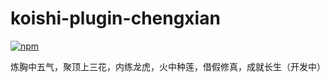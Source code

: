 # koishi-plugin-chengxian

[![npm](https://img.shields.io/npm/v/koishi-plugin-chengxian?style=flat-square)](https://www.npmjs.com/package/koishi-plugin-chengxian)

炼胸中五气，聚顶上三花，内练龙虎，火中种莲，借假修真，成就长生（开发中）
